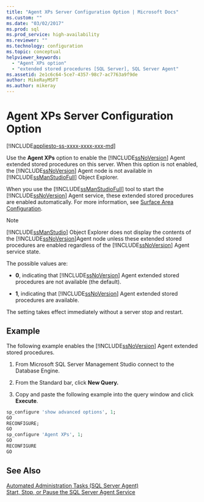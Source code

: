 ```yaml
---
title: "Agent XPs Server Configuration Option | Microsoft Docs"
ms.custom: ""
ms.date: "03/02/2017"
ms.prod: sql
ms.prod_service: high-availability
ms.reviewer: ""
ms.technology: configuration
ms.topic: conceptual
helpviewer_keywords: 
  - "Agent XPs option"
  - "extended stored procedures [SQL Server], SQL Server Agent"
ms.assetid: 2e1c6c64-5ce7-4357-98c7-ac7763a9f9de
author: MikeRayMSFT
ms.author: mikeray
---
```

# Agent XPs Server Configuration Option
[!INCLUDE[appliesto-ss-xxxx-xxxx-xxx-md](../../includes/appliesto-ss-xxxx-xxxx-xxx-md.md)]

  Use the **Agent XPs** option to enable the [!INCLUDE[ssNoVersion](../../includes/ssnoversion-md.md)] Agent extended stored procedures on this server. When this option is not enabled, the [!INCLUDE[ssNoVersion](../../includes/ssnoversion-md.md)] Agent node is not available in [!INCLUDE[ssManStudioFull](../../includes/ssmanstudiofull-md.md)] Object Explorer.  
  
 When you use the [!INCLUDE[ssManStudioFull](../../includes/ssmanstudiofull-md.md)] tool to start the [!INCLUDE[ssNoVersion](../../includes/ssnoversion-md.md)] Agent service, these extended stored procedures are enabled automatically. For more information, see [Surface Area Configuration](../../relational-databases/security/surface-area-configuration.md).  
  
> [!NOTE]  
>  [!INCLUDE[ssManStudio](../../includes/ssmanstudio-md.md)] Object Explorer does not display the contents of the [!INCLUDE[ssNoVersion](../../includes/ssnoversion-md.md)]Agent node unless these extended stored procedures are enabled regardless of the [!INCLUDE[ssNoVersion](../../includes/ssnoversion-md.md)] Agent service state.  
  
 The possible values are:  
  
-   **0**, indicating that [!INCLUDE[ssNoVersion](../../includes/ssnoversion-md.md)] Agent extended stored procedures are not available (the default).  
  
-   **1**, indicating that [!INCLUDE[ssNoVersion](../../includes/ssnoversion-md.md)] Agent extended stored procedures are available.  
  
 The setting takes effect immediately without a server stop and restart.  
  
## Example
 The following example enables the [!INCLUDE[ssNoVersion](../../includes/ssnoversion-md.md)] Agent extended stored procedures.  

1. From Microsoft SQL Server Management Studio connect to the Database Engine.

2.  From the Standard bar, click **New Query.**

3.  Copy and paste the following example into the query window and click **Execute**. 
  
```sql 
sp_configure 'show advanced options', 1;  
GO  
RECONFIGURE;  
GO  
sp_configure 'Agent XPs', 1;  
GO  
RECONFIGURE  
GO  
```  
  
## See Also  
 [Automated Administration Tasks &#40;SQL Server Agent&#41;](https://msdn.microsoft.com/library/541ee5ac-2c9f-4b74-b4f0-13b7bd5920b0)   
 [Start, Stop, or Pause the SQL Server Agent Service](https://msdn.microsoft.com/library/c95a9759-dd30-4ab6-9ab0-087bb3bfb97c)  
  
  
